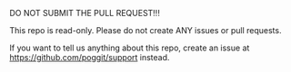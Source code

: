 DO NOT SUBMIT THE PULL REQUEST!!!

This repo is read-only. Please do not create ANY issues or pull requests.

If you want to tell us anything about this repo, create an issue at https://github.com/poggit/support instead.
